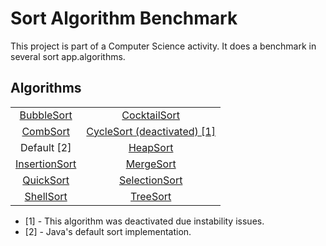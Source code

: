 # Sort Algorithm Benchmark

This project is part of a Computer Science activity. It does a benchmark in
several sort app.algorithms.

## Algorithms

| | |
|:---:|:---:|
| [BubbleSort](https://www.geeksforgeeks.org/bubble-sort/) | [CocktailSort](https://www.geeksforgeeks.org/cocktail-sort/) |
| [CombSort](https://www.geeksforgeeks.org/comb-sort/) | [CycleSort (deactivated) [1]](https://www.geeksforgeeks.org/cycle-sort/) |
| Default [2] | [HeapSort](https://www.geeksforgeeks.org/heap-sort/) |
| [InsertionSort](https://www.geeksforgeeks.org/insertion-sort/) | [MergeSort](https://www.geeksforgeeks.org/merge-sort/) |
| [QuickSort](https://www.geeksforgeeks.org/quick-sort/) | [SelectionSort](https://www.geeksforgeeks.org/selection-sort/) |
| [ShellSort](https://www.geeksforgeeks.org/shellsort/) | [TreeSort](https://www.geeksforgeeks.org/tree-sort/) |

- [1] - This algorithm was deactivated due instability issues.
- [2] - Java's default sort implementation.
